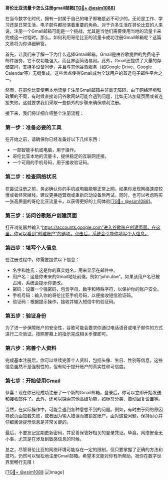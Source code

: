**哥伦比亚流量卡怎么注册gmail邮箱[[TG💪+ @esim1088](https://t.me/s/esim1088)]**

在当今数字化时代，拥有一封属于自己的电子邮箱是必不可少的。无论是工作、学习还是日常生活，电子邮件都扮演着重要的角色。对于许多生活在哥伦比亚的人来说，注册一个Gmail邮箱可能是一个挑战，尤其是当他们需要使用当地的流量卡来完成这一过程时。那么，如何利用哥伦比亚的流量卡成功注册Gmail邮箱呢？这篇文章将为你详细解答。

首先，让我们来了解一下为什么选择Gmail邮箱。Gmail是由谷歌提供的免费电子邮件服务，它不仅功能强大，而且界面简洁易用。此外，Gmail还提供了大量的存储空间，支持多设备同步，并且与其他谷歌服务（如Google Drive、Google Calendar等）无缝集成。这些优点使得Gmail成为全球用户的首选电子邮件平台之一。

然而，在哥伦比亚使用本地流量卡注册Gmail邮箱并非毫无障碍。由于网络环境和政策的不同，有时候直接访问谷歌网站可能会遇到问题，比如无法加载页面或者连接失败。这就要求我们采取一些额外的步骤来确保顺利注册。

接下来，我们将详细介绍整个注册流程：

### 第一步：准备必要的工具

在开始之前，请确保你已经准备好以下几样东西：
- 一部智能手机或电脑，用于操作。
- 哥伦比亚本地的流量卡，提供稳定的互联网连接。
- 一个可用的手机号码，用于接收验证码。

### 第二步：检查网络状况

在尝试注册之前，务必确认你的手机或电脑能够正常上网。如果你发现网络速度较慢或者经常掉线，建议更换运营商或重新启动设备后再试。同时，也可以考虑购买一张高质量的哥伦比亚流量卡，以获得更好的上网体验[[TG💪+ @esim1088](https://t.me/s/esim1088)]。

### 第三步：访问谷歌账户创建页面

打开浏览器并输入“https://accounts.google.com”进入谷歌账户创建页面。在这里，你可以看到“创建账户”的选项。点击后，系统会引导你填写个人信息。

### 第四步：填写个人信息

在注册过程中，你需要提供以下信息：
- 名字和姓氏：这是你的真实姓名，用来显示在邮件中。
- 用户名：这是你未来的Gmail地址前缀，例如“john.doe”。如果该用户名已被占用，系统会提示你更改。
- 密码：设置一个强密码，包含字母、数字和特殊字符，以保护你的账户安全。
- 手机号码：输入你的哥伦比亚手机号码，以便接收短信验证码。
- 验证码：根据提示操作，接收并输入短信中的验证码。

### 第五步：验证身份

为了进一步保障账户的安全性，谷歌可能会要求你通过电话语音或电子邮件的方式进行二次验证。按照屏幕上的指示完成相关步骤即可。

### 第六步：完善个人资料

完成基本注册后，你可以继续完善个人资料，包括头像、生日、性别等信息。这些信息虽然不是强制性的，但有助于提升账户的真实性和可信度。

### 第七步：开始使用Gmail

恭喜！现在你已经成功注册了一个新的Gmail邮箱。登录后，你可以立即开始发送和接收邮件了。此外，还可以探索其他高级功能，如标签分类、自动回复设置等。

当然，在实际操作中，可能会遇到各种意想不到的问题。例如，有时由于网络原因导致页面加载失败，或者因为输入错误而被锁定账户。面对这些问题，保持耐心并仔细阅读提示信息是非常关键的。

最后，不要忘记定期更新密码，并妥善保管好相关的登录凭证。毕竟，网络安全无小事，尤其是在涉及到敏感信息的时候。

总之，尽管哥伦比亚的网络环境可能存在一定的限制，但只要掌握了正确的方法和技巧，仍然可以轻松地注册Gmail邮箱。希望本文能对你有所帮助，祝你在数字世界里畅行无阻！

[[TG💪+ @esim1088](https://t.me/s/esim1088) ![Image](https://i.postimg.cc/4NQfJmqS/Snipaste-2025-05-13-00-14-12.png)]